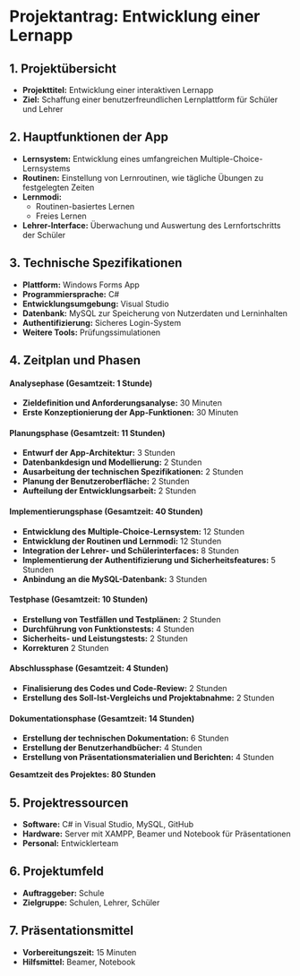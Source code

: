 ﻿# Projektantrag: Entwicklung einer Lernapp

## 1. Projektübersicht
- **Projekttitel:** Entwicklung einer interaktiven Lernapp
- **Ziel:** Schaffung einer benutzerfreundlichen Lernplattform für Schüler und Lehrer

## 2. Hauptfunktionen der App
- **Lernsystem:** Entwicklung eines umfangreichen Multiple-Choice-Lernsystems
- **Routinen:** Einstellung von Lernroutinen, wie tägliche Übungen zu festgelegten Zeiten
- **Lernmodi:** 
  - Routinen-basiertes Lernen
  - Freies Lernen
- **Lehrer-Interface:** Überwachung und Auswertung des Lernfortschritts der Schüler

## 3. Technische Spezifikationen
- **Plattform:** Windows Forms App
- **Programmiersprache:** C#
- **Entwicklungsumgebung:** Visual Studio
- **Datenbank:** MySQL zur Speicherung von Nutzerdaten und Lerninhalten
- **Authentifizierung:** Sicheres Login-System
- **Weitere Tools:** Prüfungssimulationen

## 4. Zeitplan und Phasen

#### Analysephase (Gesamtzeit: 1 Stunde)
- **Zieldefinition und Anforderungsanalyse:** 30 Minuten
- **Erste Konzeptionierung der App-Funktionen:** 30 Minuten

#### Planungsphase (Gesamtzeit: 11 Stunden)
- **Entwurf der App-Architektur:** 3 Stunden
- **Datenbankdesign und Modellierung:** 2 Stunden
- **Ausarbeitung der technischen Spezifikationen:** 2 Stunden
- **Planung der Benutzeroberfläche:** 2 Stunden
- **Aufteilung der Entwicklungsarbeit:** 2 Stunden

#### Implementierungsphase (Gesamtzeit: 40 Stunden)
- **Entwicklung des Multiple-Choice-Lernsystem:** 12 Stunden
- **Entwicklung der Routinen und Lernmodi:** 12 Stunden
- **Integration der Lehrer- und Schülerinterfaces:** 8 Stunden
- **Implementierung der Authentifizierung und Sicherheitsfeatures:** 5 Stunden
- **Anbindung an die MySQL-Datenbank:** 3 Stunden

#### Testphase (Gesamtzeit: 10 Stunden)
- **Erstellung von Testfällen und Testplänen:** 2 Stunden
- **Durchführung von Funktionstests:** 4 Stunden
- **Sicherheits- und Leistungstests:** 2 Stunden
- **Korrekturen** 2 Stunden

#### Abschlussphase (Gesamtzeit: 4 Stunden)
- **Finalisierung des Codes und Code-Review:** 2 Stunden
- **Erstellung des Soll-Ist-Vergleichs und Projektabnahme:** 2 Stunden

#### Dokumentationsphase (Gesamtzeit: 14 Stunden)
- **Erstellung der technischen Dokumentation:** 6 Stunden
- **Erstellung der Benutzerhandbücher:** 4 Stunden
- **Erstellung von Präsentationsmaterialien und Berichten:** 4 Stunden

**Gesamtzeit des Projektes: 80 Stunden**

## 5. Projektressourcen
- **Software:** C# in Visual Studio, MySQL, GitHub
- **Hardware:** Server mit XAMPP, Beamer und Notebook für Präsentationen
- **Personal:** Entwicklerteam

## 6. Projektumfeld
- **Auftraggeber:** Schule
- **Zielgruppe:** Schulen, Lehrer, Schüler

## 7. Präsentationsmittel
- **Vorbereitungszeit:** 15 Minuten
- **Hilfsmittel:** Beamer, Notebook